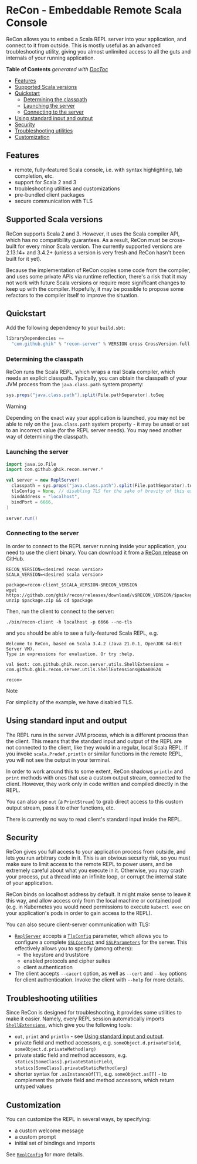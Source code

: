 # ReCon - Embeddable Remote Scala Console

ReCon allows you to embed a Scala REPL server into your application,
and connect to it from outside. This is mostly useful as an advanced troubleshooting utility,
giving you almost unlimited access to all the guts and internals of your running application.

<!-- START doctoc generated TOC please keep comment here to allow auto update -->
<!-- DON'T EDIT THIS SECTION, INSTEAD RE-RUN doctoc TO UPDATE -->
**Table of Contents**  *generated with [DocToc](https://github.com/thlorenz/doctoc)*

- [Features](#features)
- [Supported Scala versions](#supported-scala-versions)
- [Quickstart](#quickstart)
    - [Determining the classpath](#determining-the-classpath)
    - [Launching the server](#launching-the-server)
    - [Connecting to the server](#connecting-to-the-server)
- [Using standard input and output](#using-standard-input-and-output)
- [Security](#security)
- [Troubleshooting utilities](#troubleshooting-utilities)
- [Customization](#customization)

<!-- END doctoc generated TOC please keep comment here to allow auto update -->

## Features

* remote, fully-featured Scala console, i.e. with syntax highlighting, tab completion, etc.
* support for Scala 2 and 3
* troubleshooting utilities and customizations
* pre-bundled client packages
* secure communication with TLS

## Supported Scala versions

ReCon supports Scala 2 and 3. However, it uses the Scala compiler API, which has no
compatibility guarantees. As a result, ReCon must be cross-built for every minor Scala version.
The currently supported versions are 2.13.14+ and 3.4.2+ (unless a version is very fresh and
ReCon hasn't been built for it yet).

Because the implementation of ReCon copies some code from the compiler, and uses some
private APIs via runtime reflection, there's a risk that it may not work with future Scala
versions or require more significant changes to keep up with the compiler. Hopefully, it may
be possible to propose some refactors to the compiler itself to improve the situation.

## Quickstart

Add the following dependency to your `build.sbt`:

```scala
libraryDependencies +=
  "com.github.ghik" % "recon-server" % VERSION cross CrossVersion.full
```

### Determining the classpath

ReCon runs the Scala REPL, which wraps a real Scala compiler, which needs an explicit classpath.
Typically, you can obtain the classpath of your JVM process from the `java.class.path` system
property:

```scala
sys.props("java.class.path").split(File.pathSeparator).toSeq
```

> [!WARNING]
> Depending on the exact way your application is launched, you may not be able to rely on
> the `java.class.path` system property - it may be unset or set to an incorrect value (for the
> REPL server needs). You may need another way of determining the classpath.

### Launching the server

```scala
import java.io.File
import com.github.ghik.recon.server.*

val server = new ReplServer(
  classpath = sys.props("java.class.path").split(File.pathSeparator).toSeq,
  tlsConfig = None, // disabling TLS for the sake of brevity of this example
  bindAddress = "localhost",
  bindPort = 6666,
)

server.run()
```

### Connecting to the server

In order to connect to the REPL server running inside your application, you need to use
the client binary. You can download it from a [ReCon release](https://github.com/ghik/recon/releases)
on GitHub.

```shell
RECON_VERSION=<desired recon version>
SCALA_VERSION=<desired scala version>

package=recon-client_$SCALA_VERSION-$RECON_VERSION
wget https://github.com/ghik/recon/releases/download/v$RECON_VERSION/$package.zip
unzip $package.zip && cd $package
```

Then, run the client to connect to the server:

```
./bin/recon-client -h localhost -p 6666 --no-tls
```

and you should be able to see a fully-featured Scala REPL, e.g.

```shell
Welcome to ReCon, based on Scala 3.4.2 (Java 21.0.1, OpenJDK 64-Bit Server VM).
Type in expressions for evaluation. Or try :help.

val $ext: com.github.ghik.recon.server.utils.ShellExtensions = com.github.ghik.recon.server.utils.ShellExtensions@46a00624

recon>
```

> [!NOTE]
> For simplicity of the example, we have disabled TLS.

## Using standard input and output

The REPL runs in the server JVM process, which is a different process than the client.
This means that the standard input and output of the REPL are not connected to the client,
like they would in a regular, local Scala REPL.
If you invoke `scala.Predef.println` or similar functions in the remote REPL,
you will not see the output in your terminal.

In order to work around this to some extent, ReCon shadows `println` and `print` methods
with ones that use a custom output stream, connected to the client. However, they work only
in code written and compiled directly in the REPL.

You can also use `out` (a `PrintStream`) to grab direct access to this custom output stream,
pass it to other functions, etc.

There is currently no way to read client's standard input inside the REPL.

## Security

ReCon gives you full access to your application process from outside, and lets you run arbitrary
code in it. This is an obvious security risk, so you must make sure to limit access to the
remote REPL to power users, and be extremely careful about what you execute in it. Otherwise, you may
crash your process, put a thread into an infinite loop, or corrupt the internal state of your application.

ReCon binds on localhost address by default. It might make sense to leave it this way, and
allow access only from the local machine or container/pod (e.g. in Kubernetes you would need permissions
to execute `kubectl exec` on your application's pods in order to gain access to the REPL).

You can also secure client-server communication with TLS:

* [`ReplServer`](./server/src/main/scala/com/github/ghik/recon/server/ReplServer.scala)
  accepts a [`TlsConfig`](./server/src/main/scala/com/github/ghik/recon/server/TlsConfig.scala) parameter,
  which allows you to configure a complete
  [`SSLContext`](https://docs.oracle.com/en/java/javase/21/docs/api/java.base/javax/net/ssl/SSLContext.html)
  and [`SSLParameters`](https://docs.oracle.com/en/java/javase/21/docs/api/java.base/javax/net/ssl/SSLParameters.html)
  for the server.
  This effectively allows you to specify (among others):
    * the keystore and truststore
    * enabled protocols and cipher suites
    * client authentication
* The client accepts `--cacert` option, as well as `--cert` and `--key` options for client
  authentication. Invoke the client with `--help` for more details.

## Troubleshooting utilities

Since ReCon is designed for troubleshooting, it provides some utilities to make it easier.
Namely, every REPL session automatically
imports [`ShellExtensions`](./server/src/main/scala/com/github/ghik/recon/server/utils/ShellExtensions.scala),
which give you the following tools:

* `out`, `print` and `println` - see [Using standard input and output](#using-standard-input-and-output).
* private field and method accessors, e.g. `someObject.d.privateField`, `someObject.d.privateMethod(arg)`
* private static field and method accessors,
  e.g. `statics[SomeClass].privateStaticField`, `statics[SomeClass].privateStaticMethod(arg)`
* shorter syntax for `.asInstanceOf[T]`, e.g. `someObject.as[T]` - to complement
  the private field and method accessors, which return untyped values

## Customization

You can customize the REPL in several ways, by specifying:

* a custom welcome message
* a custom prompt
* initial set of bindings and imports

See [`ReplConfig`](./server/src/main/scala/com/github/ghik/recon/server/ReplConfig.scala) for more details.
